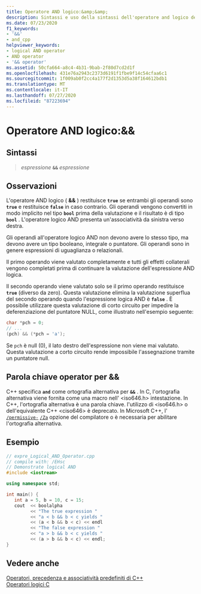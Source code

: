 ```yaml
---
title: Operatore AND logico:&amp;&amp;
description: Sintassi e uso della sintassi dell'operatore and logico del linguaggio standard C++.
ms.date: 07/23/2020
f1_keywords:
- '&&'
- and_cpp
helpviewer_keywords:
- logical AND operator
- AND operator
- '&& operator'
ms.assetid: 50cfa664-a8c4-4b31-9bab-2f80d7cd2d1f
ms.openlocfilehash: 431e76a2943c2373d6191f1fbe9f14c54cfaa6c1
ms.sourcegitcommit: 1f009ab0f2cc4a177f2d1353d5a38f164612bdb1
ms.translationtype: MT
ms.contentlocale: it-IT
ms.lasthandoff: 07/27/2020
ms.locfileid: "87223694"
---
```

# <a name="logical-and-operator-ampamp"></a>Operatore AND logico:&amp;&amp;

## <a name="syntax"></a>Sintassi

> *espressione* **`&&`** *espressione*

## <a name="remarks"></a>Osservazioni

L'operatore AND logico ( **&&** ) restituisce **`true`** se entrambi gli operandi sono **`true`** e restituisce **`false`** in caso contrario. Gli operandi vengono convertiti in modo implicito nel tipo **`bool`** prima della valutazione e il risultato è di tipo **`bool`** . L'operatore logico AND presenta un'associatività da sinistra verso destra.

Gli operandi all'operatore logico AND non devono avere lo stesso tipo, ma devono avere un tipo booleano, integrale o puntatore. Gli operandi sono in genere espressioni di uguaglianza o relazionali.

Il primo operando viene valutato completamente e tutti gli effetti collaterali vengono completati prima di continuare la valutazione dell'espressione AND logica.

Il secondo operando viene valutato solo se il primo operando restituisce **`true`** (diverso da zero). Questa valutazione elimina la valutazione superflua del secondo operando quando l'espressione logica AND è **`false`** . È possibile utilizzare questa valutazione di corto circuito per impedire la deferenziazione del puntatore NULL, come illustrato nell'esempio seguente:

```cpp
char *pch = 0;
// ...
(pch) && (*pch = 'a');
```

Se `pch` è null (0), il lato destro dell'espressione non viene mai valutato. Questa valutazione a corto circuito rende impossibile l'assegnazione tramite un puntatore null.

## <a name="operator-keyword-for-"></a>Parola chiave operator per &&

C++ specifica **`and`** come ortografia alternativa per **`&&`** . In C, l'ortografia alternativa viene fornita come una macro nell' \<iso646.h> intestazione. In C++, l'ortografia alternativa è una parola chiave. l'utilizzo di \<iso646.h> o dell'equivalente C++ \<ciso646> è deprecato. In Microsoft C++, l' [`/permissive-`](../build/reference/permissive-standards-conformance.md) [`/Za`](../build/reference/za-ze-disable-language-extensions.md) opzione del compilatore o è necessaria per abilitare l'ortografia alternativa.

## <a name="example"></a>Esempio

```cpp
// expre_Logical_AND_Operator.cpp
// compile with: /EHsc
// Demonstrate logical AND
#include <iostream>

using namespace std;

int main() {
   int a = 5, b = 10, c = 15;
   cout  << boolalpha
         << "The true expression "
         << "a < b && b < c yields "
         << (a < b && b < c) << endl
         << "The false expression "
         << "a > b && b < c yields "
         << (a > b && b < c) << endl;
}
```

## <a name="see-also"></a>Vedere anche

[Operatori, precedenza e associatività predefiniti di C++](cpp-built-in-operators-precedence-and-associativity.md)<br/>
[Operatori logici C](../c-language/c-logical-operators.md)
